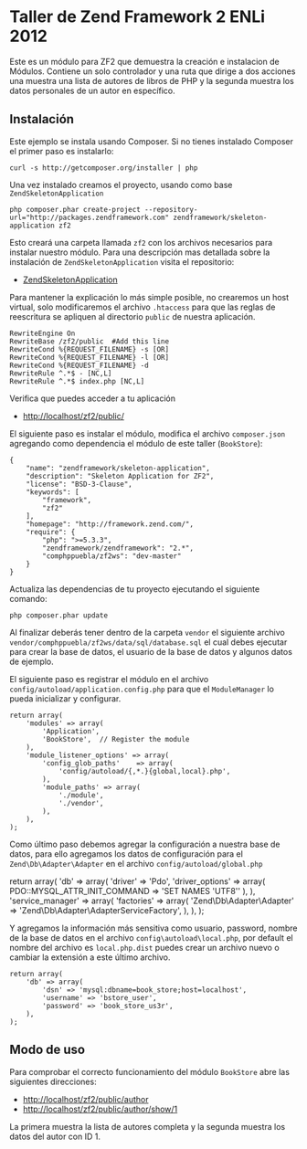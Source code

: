 # Taller de Zend Framework 2 ENLi 2012

Este es un módulo para ZF2 que demuestra la creación e instalacion de Módulos. Contiene
un solo controlador y una ruta que dirige a dos acciones una muestra una lista de autores
de libros de PHP y la segunda muestra los datos personales de un autor en específico.

## Instalación

Este ejemplo se instala usando Composer. Si no tienes instalado Composer el primer paso es
instalarlo:

    curl -s http://getcomposer.org/installer | php
    
Una vez instalado creamos el proyecto, usando como base `ZendSkeletonApplication`

    php composer.phar create-project --repository-url="http://packages.zendframework.com" zendframework/skeleton-application zf2
    
Esto creará una carpeta llamada `zf2` con los archivos necesarios para instalar nuestro 
módulo. Para una descripción mas detallada sobre la instalación de 
`ZendSkeletonApplication` visita el repositorio:

* [ZendSkeletonApplication](https://github.com/zendframework/ZendSkeletonApplication)

Para mantener la explicación lo más simple posible, no crearemos un host virtual, solo
modificaremos el archivo `.htaccess` para que las reglas de reescritura se apliquen al 
directorio `public` de nuestra aplicación.

    RewriteEngine On
    RewriteBase /zf2/public  #Add this line
    RewriteCond %{REQUEST_FILENAME} -s [OR]
    RewriteCond %{REQUEST_FILENAME} -l [OR]
    RewriteCond %{REQUEST_FILENAME} -d
    RewriteRule ^.*$ - [NC,L]
    RewriteRule ^.*$ index.php [NC,L]

Verifica que puedes acceder a tu aplicación 

* [http://localhost/zf2/public/](http://localhost/zf2/public/)

El siguiente paso es instalar el módulo, modifica el archivo `composer.json` agregando 
como dependencia el módulo de este taller (`BookStore`):

    {
        "name": "zendframework/skeleton-application",
        "description": "Skeleton Application for ZF2",
        "license": "BSD-3-Clause",
        "keywords": [
            "framework",
            "zf2"
        ],
        "homepage": "http://framework.zend.com/",
        "require": {
            "php": ">=5.3.3",
            "zendframework/zendframework": "2.*",
            "comphppuebla/zf2ws": "dev-master"
        }
    }
    
Actualiza las dependencias de tu proyecto ejecutando el siguiente comando:

    php composer.phar update

Al finalizar deberás tener dentro de la carpeta `vendor` el siguiente archivo 
`vendor/comphppuebla/zf2ws/data/sql/database.sql` el cual debes ejecutar para crear la 
base de datos, el usuario de la base de datos y algunos datos de ejemplo.

El siguiente paso es registrar el módulo en el archivo 
`config/autoload/application.config.php` para que el `ModuleManager` lo pueda inicializar
y configurar.

    return array(
        'modules' => array(
            'Application',
            'BookStore',  // Register the module
        ),
        'module_listener_options' => array(
            'config_glob_paths'    => array(
                'config/autoload/{,*.}{global,local}.php',
            ),
            'module_paths' => array(
                './module',
                './vendor',
            ),
        ),
    );
    
Como último paso debemos agregar la configuración a nuestra base de datos, para ello 
agregamos los datos de configuración  para el `Zend\Db\Adapter\Adapter` en el archivo
`config/autoload/global.php`

return array(
    'db' => array(
        'driver'         => 'Pdo',
        'driver_options' => array(
            PDO::MYSQL_ATTR_INIT_COMMAND => 'SET NAMES \'UTF8\''
        ),
    ),
    'service_manager' => array(
        'factories' => array(
            'Zend\Db\Adapter\Adapter' => 'Zend\Db\Adapter\AdapterServiceFactory',
        ),
    ),
);

Y agregamos la información más sensitiva como usuario, password, nombre de la base de 
datos en el archivo `config\autoload\local.php`, por default el nombre del archivo es
`local.php.dist` puedes crear un archivo nuevo o cambiar la extensión a este último 
archivo.

    return array(
        'db' => array(
            'dsn' => 'mysql:dbname=book_store;host=localhost',
            'username' => 'bstore_user',
            'password' => 'book_store_us3r',
        ),
    );

## Modo de uso

Para comprobar el correcto funcionamiento del módulo `BookStore` abre las siguientes
direcciones:

* [http://localhost/zf2/public/author](http://localhost/zf2/public/author)
* [http://localhost/zf2/public/author/show/1](http://localhost/zf2/public/author/show/1)

La primera muestra la lista de autores completa y la segunda muestra los datos del autor
con ID 1.